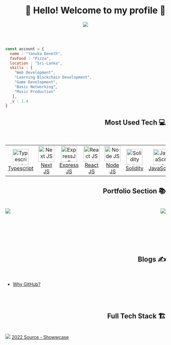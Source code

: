 <!-- Header -->
<h1 align="right"> 👋 Hello! Welcome to my profile 📸 </h1>

<div align="center">
  <img align="center" src="https://github-readme-stats.vercel.app/api?username=yanukadeneth99&count_private=true&show_icons=true&theme=dark" />
</div>

<br /><br />

<!-- About Me -->
```javascript
const account = {
  name : "Yanuka Deneth",
  favFood : "Pizza",
  location : "Sri-Lanka",
  skills : [
    "Web Development",
    "Learning Blockchain Development",
    "Game Development",
    "Basic Networking",
    "Music Production"
   ],
  _v : 1.4
}
```


<!-- Tech Section -->
<h2 align="right"> Most Used Tech 💻 </h2><br />

<table align="left">
  <tr>
    <td align="center" width="120px">
      <a href="https://www.typescriptlang.org/">
        <img src="https://upload.wikimedia.org/wikipedia/commons/thumb/4/4c/Typescript_logo_2020.svg/1024px-Typescript_logo_2020.svg.png" width="50" height="50" alt="Typescript" />
      <br>
      Typescript
      </a>
    </td>
    <td align="center" width="120px">
      <a href="https://nextjs.org/">
        <img src="https://seeklogo.com/images/N/next-js-logo-8FCFF51DD2-seeklogo.com.png" width="50" height="50" alt="Next JS" />
      <br>
      Next JS
      </a>
    </td>
    <td align="center" width="120px">
      <a href="https://expressjs.com/">
        <img src="https://images.tute.io/tute/topic/express-js.png" width="50" height="50" alt="ExpressJS" />
      <br>
      Express JS
      </a>
    </td>
    <td align="center" width="120px">
      <a href="https://reactjs.org/">
        <img src="https://cdn4.iconfinder.com/data/icons/logos-3/600/React.js_logo-512.png" width="50" height="50" alt="React JS" />
      <br>
      React JS
      </a>
    </td>
    <td align="center" width="120px">
      <a href="https://nodejs.org/en/">
        <img src="https://cdn-icons-png.flaticon.com/512/5968/5968322.png" width="50" height="50" alt="Node JS" />
      <br>
      Node JS
      </a>
    </td>
    <td align="center" width="120px">
      <a href="https://docs.soliditylang.org/en/v0.8.15/">
        <img src="https://docs.soliditylang.org/en/v0.8.15/_static/logo.svg" width="50" height="50" alt="Solidity" />
      <br>
      Solidity
      </a>
    </td>
    <td align="center" width="120px">
      <a href="https://www.javascript.com/">
        <img src="http://developerpitstop.com/wp-content/uploads/2022/01/Javascript_Logo.png" width="50" height="50" alt="JavaScript" />
      <br>
      JavaScript
      </a>
    </td>
    <td align="center" width="120px">
      <a href="https://code.visualstudio.com/">
        <img src="https://cdn.icon-icons.com/icons2/2107/PNG/512/file_type_vscode_icon_130084.png" width="50" height="50" alt="VS Code" />
      <br>
      VS Code
     </a>
    </td>
  </tr>     
</table>

<br /><br /><br /><br /><br /><br />

<!-- Portfolio -->
<h2 align="right"> Portfolio Section 📚 </h2><br />

<div>
  <a href="https://github.com/yanukadeneth99/DAO-DApp">
    <img align="left" src="https://github-readme-stats.vercel.app/api/pin/?username=yanukadeneth99&repo=DAO-DApp&theme=dark" />
  </a>
  <a href="https://github.com/yanukadeneth99/TestingGrounds">
    <img align="right" src="https://github-readme-stats.vercel.app/api/pin/?username=yanukadeneth99&repo=TestingGrounds&theme=dark" />
  </a>
</div>

<br /><br /><br /><br /><br /><br />

<!-- Blogs -->
<h2 align="right"> Blogs ✍️ </h2><br />
<ul>
  <li><a href="https://yanukadeneth99.medium.com/why-github-32ae203669b7">Why GitHub?</a></li>
</ul>

<br /><br />

<!-- Full Tech Stack -->
<h2 align="right"> Full Tech Stack 🏗️ </h2><br />

<img src="https://i.imgur.com/5vNPPQh.png" />
<a href="https://www.showwcase.com/yanukadeneth99">2022 Source - Showwcase</a>

<!-- Objects -->
[ASCIIX]: https://asciix.com "ASCIIX : Software Engineering Company (https://asciix.com)"
[USHIFT MUSIC]: https://ushiftmusic.com "Ushift Music : Music Production Company (https://ushiftmusic.com)"
